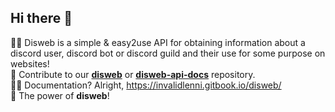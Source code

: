## Hi there 👋


🙋‍♀️ Disweb is a simple & easy2use API for obtaining information about a discord user, discord bot or discord guild and their use for some purpose on websites!\
🌈 Contribute to our **[disweb](https://github.com/diswebsite/disweb)** or **[disweb-api-docs](https://github.com/diswebsite/disweb-api-docs)** repository.\
👩‍💻 Documentation? Alright, https://invalidlenni.gitbook.io/disweb/ \
🧙 The power of **disweb**!
